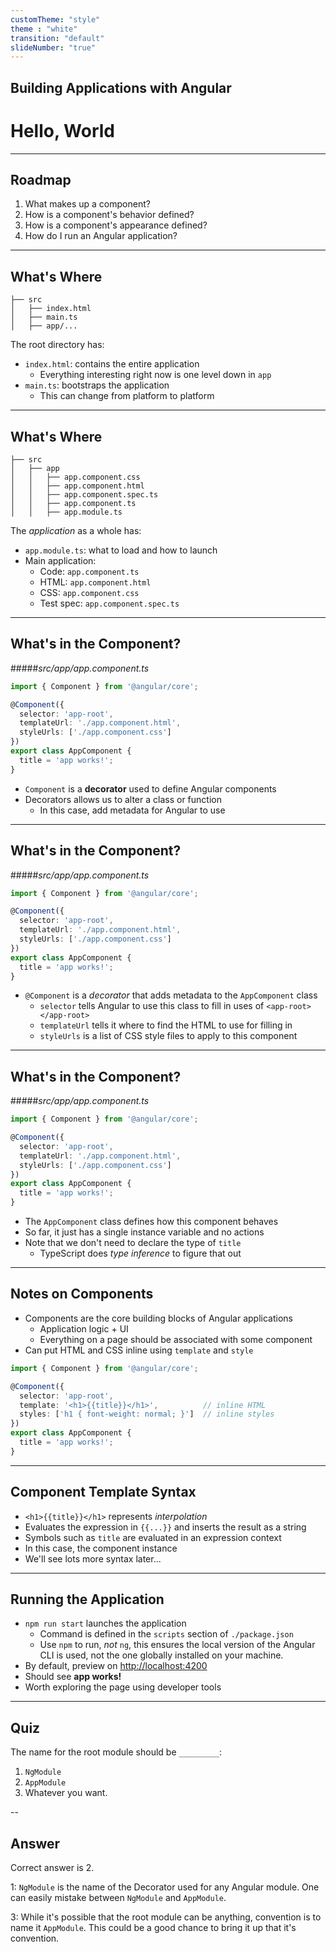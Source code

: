 ```yaml
---
customTheme: "style"
theme : "white"
transition: "default"
slideNumber: "true"
---
```

<!-- .slide: data-background="./images/title-slide.jpg" -->
<!-- .slide: id="hello" -->
## Building Applications with Angular

# Hello, World

---
<!-- .slide: id="hello-roadmap" -->
## Roadmap

1. What makes up a component?
1. How is a component's behavior defined?
1. How is a component's appearance defined?
1. How do I run an Angular application?

---
<!-- .slide: id="hello-whats-where-1" -->
## What's Where

```
├── src
│   ├── index.html
│   ├── main.ts
│   ├── app/...
```

The root directory has:

- `index.html`: contains the entire application
  - Everything interesting right now is one level down in `app`
- `main.ts`: bootstraps the application
  - This can change from platform to platform

---
<!-- .slide: id="hello-whats-where-2" -->
## What's Where

```
├── src
│   ├── app
│   │   ├── app.component.css
│   │   ├── app.component.html
│   │   ├── app.component.spec.ts
│   │   ├── app.component.ts
│   │   ├── app.module.ts
```

The *application* as a whole has:

- `app.module.ts`: what to load and how to launch
- Main application:
  - Code: `app.component.ts`
  - HTML: `app.component.html`
  - CSS: `app.component.css`
  - Test spec: `app.component.spec.ts`

---
<!-- .slide: id="hello-whats-in-the-component-1" -->
## What's in the Component?

#####_src/app/app.component.ts_
```ts
import { Component } from '@angular/core';

@Component({
  selector: 'app-root',
  templateUrl: './app.component.html',
  styleUrls: ['./app.component.css']
})
export class AppComponent {
  title = 'app works!';
}
```

- `Component` is a **decorator** used to define Angular components
- Decorators allows us to alter a class or function
  - In this case, add metadata for Angular to use

---
<!-- .slide: id="hello-whats-in-the-component-2" -->
## What's in the Component?

#####_src/app/app.component.ts_
```ts
import { Component } from '@angular/core';

@Component({
  selector: 'app-root',
  templateUrl: './app.component.html',
  styleUrls: ['./app.component.css']
})
export class AppComponent {
  title = 'app works!';
}
```

- `@Component` is a *decorator* that adds metadata to the `AppComponent` class
  - `selector` tells Angular to use this class to fill in uses of `<app-root></app-root>`
  - `templateUrl` tells it where to find the HTML to use for filling in
  - `styleUrls` is a list of CSS style files to apply to this component

---
<!-- .slide: id="hello-whats-in-the-component-3" -->
## What's in the Component?

#####_src/app/app.component.ts_
```ts
import { Component } from '@angular/core';

@Component({
  selector: 'app-root',
  templateUrl: './app.component.html',
  styleUrls: ['./app.component.css']
})
export class AppComponent {
  title = 'app works!';
}
```

- The `AppComponent` class defines how this component behaves
- So far, it just has a single instance variable and no actions
- Note that we don't need to declare the type of `title`
  - TypeScript does *type inference* to figure that out

---
<!-- .slide: id="hello-notes-on-components" -->
## Notes on Components

- Components are the core building blocks of Angular applications
  - Application logic + UI
  - Everything on a page should be associated with some component
- Can put HTML and CSS inline using `template` and `style`

```ts
import { Component } from '@angular/core';

@Component({
  selector: 'app-root',
  template: '<h1>{{title}}</h1>',          // inline HTML
  styles: ['h1 { font-weight: normal; }']  // inline styles
})
export class AppComponent {
  title = 'app works!';
}
```

---
<!-- .slide: id="hello-template-syntax" -->
## Component Template Syntax

- `<h1>{{title}}</h1>` represents *interpolation*
- Evaluates the expression in `{{...}}` and inserts the result as a string
- Symbols such as `title` are evaluated in an expression context
- In this case, the component instance
- We'll see lots more syntax later...

---
<!-- .slide: id="hello-running-the-application" -->
## Running the Application

- `npm run start` launches the application
  - Command is defined in the `scripts` section of `./package.json`
  - Use `npm` to run, *not* `ng`, this ensures the local version of the Angular CLI is used, not the one globally installed on your machine.
- By default, preview on <http://localhost:4200>
- Should see **app works!**
- Worth exploring the page using developer tools

---
<!-- .slide: id="hello-quiz" -->
<!-- .slide: data-background="./images/question-slide.jpg" -->

## Quiz

The name for the root module should be `_________`:

1. `NgModule`
1. `AppModule`
1. Whatever you want.

--
<!-- .slide: data-background="./images/answer-slide.jpg" -->

## Answer

Correct answer is 2.

1: `NgModule` is the name of the Decorator used for any Angular
module.  One can easily mistake between `NgModule` and `AppModule`.

3: While it's possible that the root module can be anything,
convention is to name it `AppModule`.  This could be a good chance to
bring it up that it's convention.
